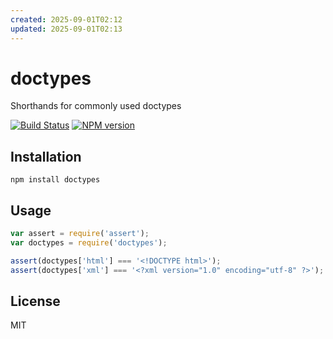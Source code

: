 ```yaml
---
created: 2025-09-01T02:12
updated: 2025-09-01T02:13
---
```

# doctypes

Shorthands for commonly used doctypes

[![Build Status](https://img.shields.io/travis/pugjs/doctypes/master.svg)](https://travis-ci.org/pugjs/doctypes)
[![NPM version](https://img.shields.io/npm/v/doctypes.svg)](https://www.npmjs.org/package/doctypes)

## Installation

    npm install doctypes

## Usage

```js
var assert = require('assert');
var doctypes = require('doctypes');

assert(doctypes['html'] === '<!DOCTYPE html>');
assert(doctypes['xml'] === '<?xml version="1.0" encoding="utf-8" ?>');
```

## License

  MIT

